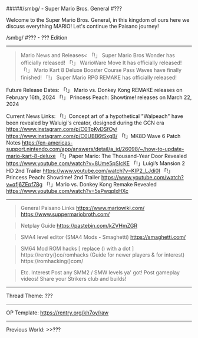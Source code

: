 #####/smbg/ - Super Mario Bros. General #???

Welcome to the Super Mario Bros. General, in this kingdom of ours here we discuss everything MARIO! Let's continue the Paisano journey!

/smbg/ #??? - ??? Edition

--------

>Mario News and Releases<
「!」 Super Mario Bros Wonder has officially released!
「!」 WarioWare Move It has officially released!
「!」 Mario Kart 8 Deluxe Booster Course Pass Waves have finally finished!
「!」 Super Mario RPG REMAKE has officially released!

Future Release Dates:
「!」 Mario vs. Donkey Kong REMAKE releases on February 16th, 2024
「!」 Princess Peach: Showtime! releases on March 22, 2024

Current News Links:
「!」Concept art of a hypothetical "Walpeach" have been revealed by Waluigi's creator, designed during the GCN era
https://www.instagram.com/p/C0TpKyDSfOy/
https://www.instagram.com/p/C0UBB6tSxgB/
「!」MK8D Wave 6 Patch Notes
https://en-americas-support.nintendo.com/app/answers/detail/a_id/26098/~/how-to-update-mario-kart-8-deluxe
「!」Paper Mario: The Thousand-Year Door Revealed
https://www.youtube.com/watch?v=8Ume5pSIcKE
「!」Luigi’s Mansion 2 HD 2nd Trailer
https://www.youtube.com/watch?v=KIP2_LJdi0I
「!」Princess Peach: Showtime! 2nd Trailer
https://www.youtube.com/watch?v=qfj6ZEpf78g
「!」Mario vs. Donkey Kong Remake Revealed
https://www.youtube.com/watch?v=5sPwqplxHXc

----

>General Paisano Links
https://www.mariowiki.com/
https://www.suppermariobroth.com/

>Netplay Guide
https://pastebin.com/kZVHmZGR

>SMA4 level editor (SMA4 Mods - Smaghetti)
https://smaghetti.com/

>SM64 Mod ROM hacks [ replace () with a dot ]
https://rentry()co/romhacks (Guide for newer players & for interest)
https://romhacking()com/

>Etc. Interest
Post any SMM2 / SMW levels ya' got!
Post gameplay videos!
Share your Strikers club and builds!

----

Thread Theme: ???

----

OP Template: https://rentry.org/kh7oy/raw

----

Previous World: >>???